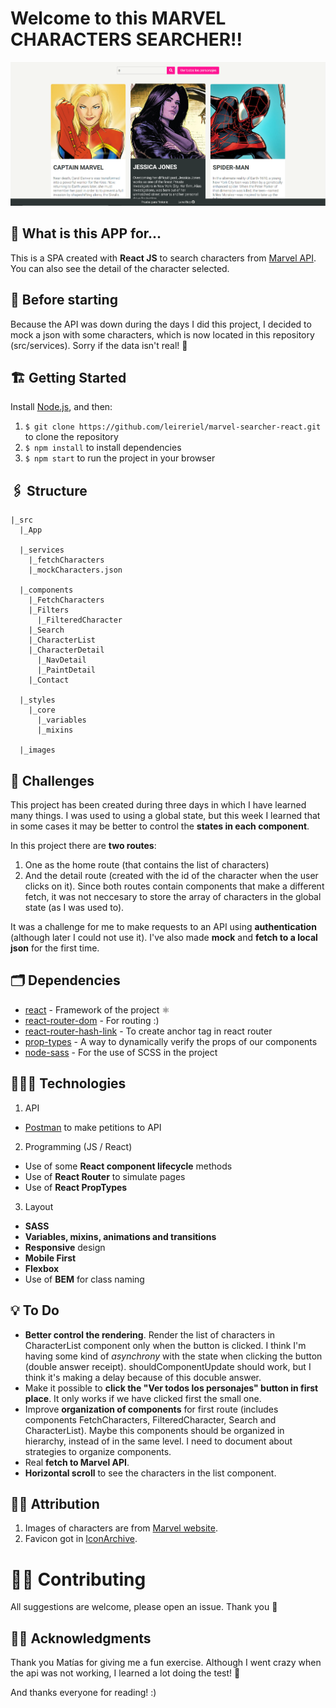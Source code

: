 # Welcome to this MARVEL CHARACTERS SEARCHER!!

![Screenshot of app](./src/images/project_screenshot.PNG)

## 🤖 What is this APP for...
This is a SPA created with **React JS** to search characters from [Marvel API](https://developer.marvel.com/). You can also see the detail of the character selected.

## 👀 Before starting
Because the API was down during the days I did this project, I decided to mock a json with some characters, which is now located in this repository (src/services). Sorry if the data isn't real! 🙈

## 🏗 Getting Started
Install [Node.js](https://nodejs.org/), and then:
1. `$ git clone https://github.com/leireriel/marvel-searcher-react.git` to clone the repository
2. `$ npm install` to install dependencies 
3. `$ npm start` to run the project in your browser 

## 🖇 Structure
```
|_src
  |_App

  |_services
    |_fetchCharacters
    |_mockCharacters.json

  |_components
    |_FetchCharacters
    |_Filters
      |_FilteredCharacter
    |_Search
    |_CharacterList
    |_CharacterDetail
      |_NavDetail
      |_PaintDetail
    |_Contact
  
  |_styles
    |_core
      |_variables
      |_mixins

  |_images
```

## 💪 Challenges
This project has been created during three days in which I have learned many things.
I was used to using a global state, but this week I learned that in some cases it may be better to control the **states in each component**.

In this project there are **two routes**:
1. One as the home route (that contains the list of characters)
2. And the detail route (created with the id of the character when the user clicks on it).
Since both routes contain components that make a different fetch, it was not neccesary to store the array of characters in the global state (as I was used to).

It was a challenge for me to make requests to an API using **authentication** (although later I could not use it). I've also made **mock** and **fetch to a local json** for the first time.

## 🗂 Dependencies
* [react](https://www.npmjs.com/package/react) - Framework of the project ⚛ 
* [react-router-dom](https://www.npmjs.com/package/react-router-dom) - For routing :)
* [react-router-hash-link](https://www.npmjs.com/package/react-router-hash-link) - To create anchor tag in react router
* [prop-types](https://www.npmjs.com/package/prop-types) - A way to dynamically verify the props of our components
* [node-sass](https://www.npmjs.com/package/node-sass) - For the use of SCSS in the project

## 👩🏼‍💻 Technologies
1. API
* [Postman](https://www.getpostman.com/) to make petitions to API

2. Programming (JS / React)
* Use of some **React component lifecycle** methods
* Use of **React Router** to simulate pages
* Use of **React PropTypes**

3. Layout
* **SASS**
* **Variables, mixins, animations and transitions**
* **Responsive** design 
* **Mobile First**
* **Flexbox**
* Use of **BEM** for class naming

## 💡 To Do
* **Better control the rendering**. Render the list of characters in CharacterList component only when the button is clicked. I think I'm having some kind of *asynchrony* with the state when clicking the button (double answer receipt). shouldComponentUpdate should work, but I think it's making a delay because of this docuble answer.
* Make it possible to **click the "Ver todos los personajes" button in first place**. It only works if we have clicked first the small one.
* Improve **organization of components** for first route (includes components FetchCharacters, FilteredCharacter, Search and CharacterList). Maybe this components should be organized in hierarchy, instead of in the same level. I need to document about strategies to organize components.
* Real **fetch to Marvel API**.
* **Horizontal scroll** to see the characters in the list component.

## 👨‍🏫 Attribution
1. Images of characters are from [Marvel website](https://www.marvel.com/explore).
2. Favicon got in [IconArchive](http://www.iconarchive.com/show/ultrabuuf-icons-by-mattahan/Comics-Spiderwoman-icon.html).

# 🤜🤛 Contributing
All suggestions are welcome, please open an issue.
Thank you 💜

## 🙏🏿 Acknowledgments 
Thank you Matías for giving me a fun exercise. Although I went crazy when the api was not working, I learned a lot doing the test! 🤯

And thanks everyone for reading! :)